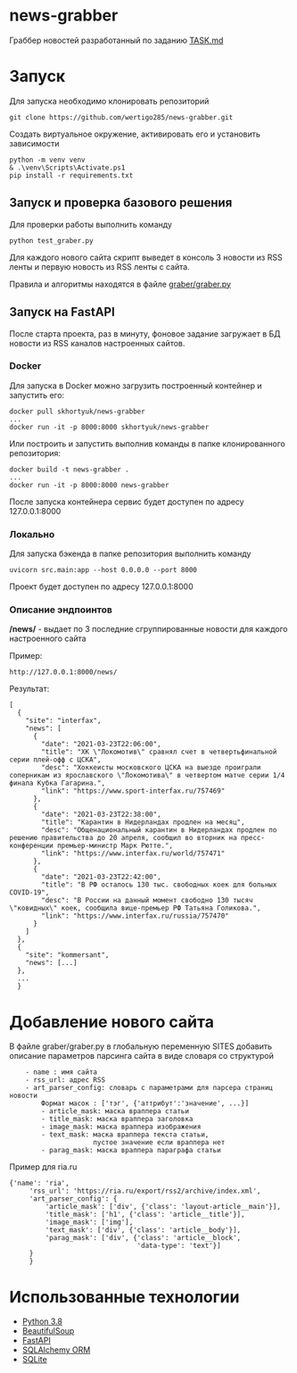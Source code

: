 # news-grabber
Граббер новостей разработанный по заданию [TASK.md](https://github.com/wertigo285/news-grabber/blob/main/TASK.md)

# Запуск

Для запуска необходимо клонировать репозиторий
```
git clone https://github.com/wertigo285/news-grabber.git
```
Создать виртуальное окружение, активировать его и установить зависимости
```
python -m venv venv
& .\venv\Scripts\Activate.ps1
pip install -r requirements.txt
```
## Запуск и проверка базового решения

Для проверки работы выполнить команду
```
python test_graber.py
```
Для каждого нового сайта скрипт выведет в консоль 3 новости из RSS ленты и первую новость из RSS ленты с сайта.

Правила и алгоритмы находятся в файле [graber/graber.py](https://github.com/wertigo285/news-grabber/blob/main/graber/graber.py)

## Запуск на FastAPI

После старта проекта, раз в минуту, фоновое задание загружает в БД новости из RSS каналов настроенных сайтов.
### Docker
Для запуска в Docker можно загрузить построенный контейнер и запустить его:
```
docker pull skhortyuk/news-grabber
...
docker run -it -p 8000:8000 skhortyuk/news-grabber
```

Или построить и запустить выполнив команды в папке клонированного репозитория:
```
docker build -t news-grabber .
...
docker run -it -p 8000:8000 news-grabber
```


После запуска контейнера сервис будет доступен по адресу 127.0.0.1:8000
### Локально

Для запуска бэкенда в папке репозитория выполнить команду
```
uvicorn src.main:app --host 0.0.0.0 --port 8000
```
Проект будет доступен по адресу 127.0.0.1:8000

### Описание эндпоинтов

**/news/** - выдает по 3 последние сгруппированные новости для каждого настроенного сайта

Пример:
```
http://127.0.0.1:8000/news/
```
Результат:
```
[
  {
    "site": "interfax",
    "news": [
      {
        "date": "2021-03-23T22:06:00",
        "title": "ХК \"Локомотив\" сравнял счет в четвертьфинальной серии плей-офф с ЦСКА",
        "desc": "Хоккеисты московского ЦСКА на выезде проиграли соперникам из ярославского \"Локомотива\" в четвертом матче серии 1/4 финала Кубка Гагарина.",
        "link": "https://www.sport-interfax.ru/757469"
      },
      {
        "date": "2021-03-23T22:38:00",
        "title": "Карантин в Нидерландах продлен на месяц",
        "desc": "Общенациональный карантин в Нидерландах продлен по решению правительства до 20 апреля, сообщил во вторник на пресс-конференции премьер-министр Марк Рютте.",
        "link": "https://www.interfax.ru/world/757471"
      },
      {
        "date": "2021-03-23T22:42:00",
        "title": "В РФ осталось 130 тыс. свободных коек для больных COVID-19",
        "desc": "В России на данный момент свободно 130 тысяч \"ковидных\" коек, сообщила вице-премьер РФ Татьяна Голикова.",
        "link": "https://www.interfax.ru/russia/757470"
      }
    ]
  },
  {
    "site": "kommersant",
    "news": [...]
  },
  ...
  }
```



# Добавление нового сайта
В файле graber/graber.py в глобальную переменную SITES добавить описание параметров парсинга сайта в виде словаря со структурой
```
    - name : имя сайта
    - rss_url: адрес RSS
    - art_parser_config: словарь с параметрами для парсера страниц новости
        Формат масок : ['тэг', {'аттрибут':'значение', ...}]
        - article_mask: маска враппера статьи
        - title_mask: маска враппера заголовка
        - image_mask: маска враппера изображения
        - text_mask: маска враппера текста статьи,
                     пустое значение если враппера нет
        - parag_mask: маска враппера параграфа статьи
```

Пример для ria.ru
```
{'name': 'ria',
     'rss_url': 'https://ria.ru/export/rss2/archive/index.xml',
     'art_parser_config': {
         'article_mask': ['div', {'class': 'layout-article__main'}],
         'title_mask': ['h1', {'class': 'article__title'}],
         'image_mask': ['img'],
         'text_mask': ['div', {'class': 'article__body'}],
         'parag_mask': ['div', {'class': 'article__block',
                                'data-type': 'text'}]
     }
     }
```

# Использованные технологии

* [Python 3.8](https://www.python.org/)
* [BeautifulSoup](https://www.crummy.com/software/BeautifulSoup/bs4/doc/)
* [FastAPI](https://fastapi.tiangolo.com/)
* [SQLAlchemy ORM](https://www.sqlalchemy.org/)
* [SQLite](https://www.sqlite.org/)
